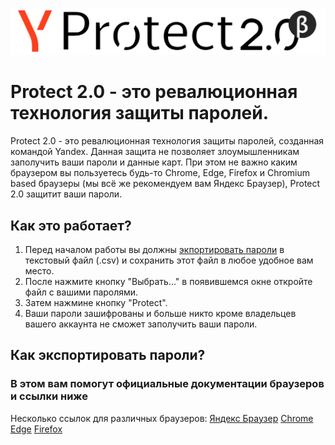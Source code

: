 ![Logo](https://raw.githubusercontent.com/yandex-beta/protect_2.0/main/logo_full.png)
# Protect 2.0 - это ревалюционная технология защиты паролей.
Protect 2.0 - это ревалюционная технология защиты паролей, созданная командой Yandex. Данная защита не позволяет злоумышленникам заполучить ваши пароли и данные карт. При этом не важно каким браузером вы пользуетесь будь-то Chrome, Edge, Firefox и Chromium based браузеры (мы всё же рекомендуем вам Яндекс Браузер), Protect 2.0 защитит ваши пароли.
##
## Как это работает?
1. Перед началом работы вы должны [экпортировать пароли](https://github.com/yandex-beta/protect_2.0#%D0%BA%D0%B0%D0%BA-%D1%8D%D1%82%D0%BE-%D1%80%D0%B0%D0%B1%D0%BE%D1%82%D0%B0%D0%B5%D1%82) в текстовый файл (.csv) и сохранить этот файл в любое удобное вам место.
1. После нажмите кнопку "Выбрать..." в появившемся окне откройте файл с вашими паролями.
1. Затем нажмине кнопку "Protect".
1. Ваши пароли зашифрованы и больше никто кроме владельцев вашего аккаунта не сможет заполучить ваши пароли.
## Как экспортировать пароли?
### В этом вам помогут официальные документации браузеров и ссылки ниже
Несколько ссылок для различных браузеров:
[Яндекс Браузер](https://browser.yandex.ru/help/security/passwords-export.html)
[Chrome](chrome://password-manager/settings)
[Edge](https://pages.github.com/)
[Firefox](https://pages.github.com/)
##

##
